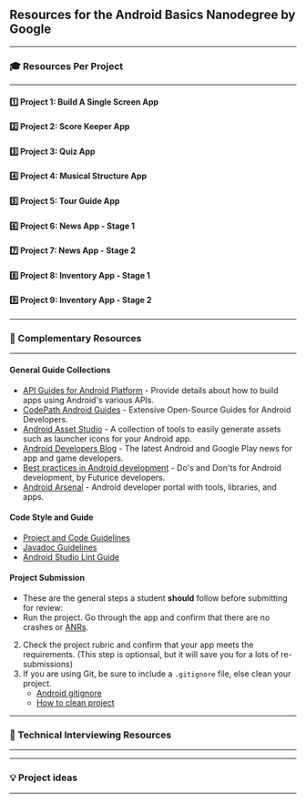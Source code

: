 ## Resources for the Android Basics Nanodegree by Google

----

### 🎓 Resources Per Project

----

#### 1️⃣ Project 1: Build A Single Screen App

#### 2️⃣ Project 2: Score Keeper App

#### 3️⃣ Project 3: Quiz App

#### 4️⃣ Project 4: Musical Structure App

#### 5️⃣ Project 5: Tour Guide App

#### 6️⃣ Project 6: News App - Stage 1

#### 7️⃣ Project 7: News App - Stage 2

#### 8️⃣ Project 8: Inventory App - Stage 1

#### 9️⃣ Project 9: Inventory App - Stage 2
 
---

### 🔧 Complementary Resources

----

#### General Guide Collections
* [API Guides for Android Platform](https://developer.android.com/guide/index.html) - Provide details about how to build apps using Android's various APIs.
* [CodePath Android Guides](https://github.com/codepath/android_guides/wiki) - Extensive Open-Source Guides for Android Developers.
* [Android Asset Studio](https://romannurik.github.io/AndroidAssetStudio/index.html) - A collection of tools to easily generate assets such as launcher icons for your Android app.
* [Android Developers Blog](https://android-developers.googleblog.com/) - The latest Android and Google Play news for app and game developers.
* [Best practices in Android development](https://github.com/futurice/android-best-practices) - Do's and Don'ts for Android development, by Futurice developers.
* [Android Arsenal](https://android-arsenal.com/) -  Android developer portal with tools, libraries, and apps.


#### Code Style and Guide
-  [Project and Code Guidelines](https://github.com/ribot/android-guidelines/blob/master/project_and_code_guidelines.md)
-  [Javadoc Guidelines](http://www.oracle.com/technetwork/java/javase/documentation/index-137868.html)
-  [Android Studio Lint Guide](https://developer.android.com/studio/write/lint.html)

#### Project Submission
- These are the general steps a student **should** follow before submitting for review:
 - Run the project. Go through the app and confirm that there are no crashes or [ANRs](https://developer.android.com/topic/performance/vitals/anr.html).
 2. Check the project rubric and confirm that your app meets the requirements. (This step is optionsal, but it will save you for a lots of re-submissions)
 3. If you are using Git, be sure to include a `.gitignore` file, else clean your project.
     - [Android.gitignore](https://github.com/github/gitignore/blob/master/Android.gitignore)
     - [How to clean project](https://docs.google.com/document/d/1eYvuXY7GRE6VQpq4Rp-KotU1ti-JEySN1KdyKwjhzEQ/pub)

---

### 💬 Technical Interviewing Resources

----

---

### 💡 Project ideas

----



